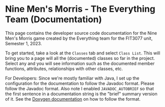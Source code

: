 # Nine Men's Morris - The Everything Team (Documentation)
This page contains the developer source code documentation 
for the Nine Men's Morris game created by the Everything 
team for the FIT3077 unit, Semester 1, 2023.

To get started, take a look at the `Classes` tab and select `Class List`.
This will bring you to a page will all the (documented) classes so far in the project.
Select any and you will see information such as the documented member functions, attributes,
relationships with other classes, etc.

For Developers: Since we're mostly familiar with Java, I set up the configuration for the documentation
to follow the Javadoc format. Please follow the Javadoc format. Also note I enabled `JAVADOC_AUTOBRIEF` 
so that the first sentence in a documentation string is the "brief" summary version of it. See the
[Doxygen documentation](https://www.doxygen.nl/manual/docblocks.html) on how to follow the format.
